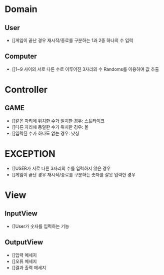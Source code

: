 # Domain
## User
  - []게임이 끝난 경우 재시작/종료를 구분하는 1과 2중 하나의 수 입력 

## Computer
  - []1~9 사이의 서로 다른 수로 이루어진 3자리의 수 Randoms를 이용하여 값 추출

# Controller
## GAME
  - []같은 자리에 위치한 수가 일치한 경우: 스트라이크
  - []다른 자리에 동일한 수가 위치한 경우: 볼
  - []입력된 수가 하나도 없는 경우: 낫싱

# EXCEPTION
  - []USER가 서로 다른 3자리의 수를 입력하지 않은 경우
  - []게임이 끝난 경우 재시작/종료를 구분하는 숫자를 잘못 입력한 경우

# View
## InputView
  - []User가 숫자를 입력하는 기능
## OutputView
  - []입력 메세지
  - []오류 메세지
  - []결과 출력 메세지	